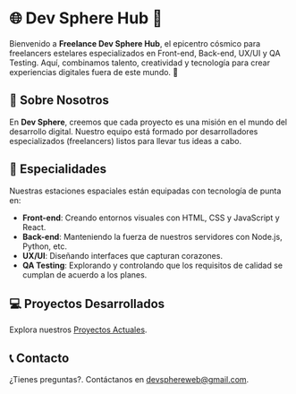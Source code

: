 # 🌐 Dev Sphere Hub 🌌

Bienvenido a **Freelance Dev Sphere Hub**, el epicentro cósmico para freelancers estelares especializados en Front-end, Back-end, UX/UI y QA Testing. Aquí, combinamos talento, creatividad y tecnología para crear experiencias digitales fuera de este mundo. 🌟

## 🌠 Sobre Nosotros

En **Dev Sphere**, creemos que cada proyecto es una misión en el mundo del desarrollo digital. Nuestro equipo está formado por desarrolladores especializados (freelancers) listos para llevar tus ideas a cabo.

## 🌈 Especialidades

Nuestras estaciones espaciales están equipadas con tecnología de punta en:

- **Front-end**: Creando entornos visuales con HTML, CSS y JavaScript y React.
- **Back-end**: Manteniendo la fuerza de nuestros servidores con Node.js, Python, etc.
- **UX/UI**: Diseñando interfaces que capturan corazones.
- **QA Testing**: Explorando y controlando que los requisitos de calidad se cumplan de acuerdo a los planes.

## 💻 Proyectos Desarrollados

Explora nuestros [Proyectos Actuales](https://sphere-web-masters.vercel.app/).

## 📞 Contacto

¿Tienes preguntas?. Contáctanos en [devsphereweb@gmail.com](mailto:devsphereweb@gmail.com?subject=Consulta).

